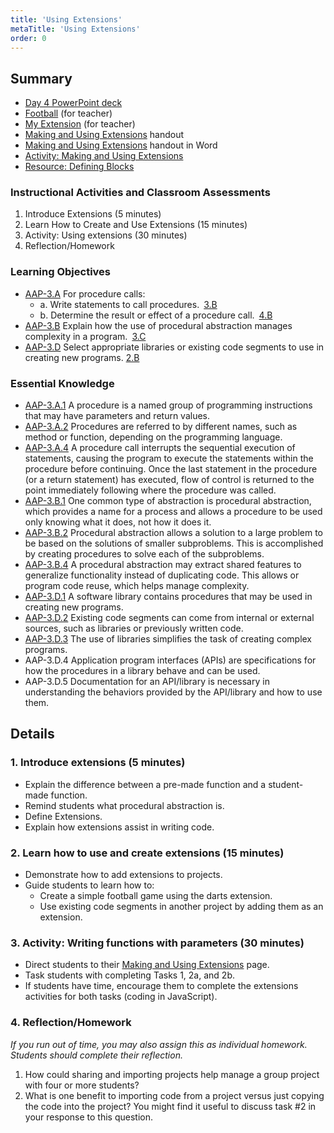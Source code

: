 ```yaml
---
title: 'Using Extensions'
metaTitle: 'Using Extensions'
order: 0
---
```


## Summary

* [Day 4 PowerPoint deck]()
* [Football]() (for teacher)
* [My Extension]() (for teacher)
* <a href="/unit-5/day-4/making-using-extensions">Making and Using Extensions</a> handout
* [Making and Using Extensions]() handout in Word
* [Activity: Making and Using Extensions]()
* [Resource: Defining Blocks]()

### Instructional Activities and Classroom Assessments

1. Introduce Extensions (5 minutes)
2. Learn How to Create and Use Extensions (15 minutes)
3. Activity: Using extensions (30 minutes)
4. Reflection/Homework

### Learning Objectives 

* [AAP-3.A]() For procedure calls:
    * a. Write statements to call procedures. [3.B]()
    * b. Determine the result or effect of a procedure call. [4.B]()
* [AAP-3.B]() Explain how the use of procedural abstraction manages complexity in a program. [3.C]()
* [AAP-3.D]() Select appropriate libraries or existing code segments to use in creating new programs. [2.B]()

### Essential Knowledge

* [AAP-3.A.1]() A procedure is a named group of programming instructions that may have parameters and return values.
* [AAP-3.A.2]() Procedures are referred to by different names, such as method or function, depending on the programming language. 
* [AAP-3.A.4]() A procedure call interrupts the sequential execution of statements, causing the program to execute the statements within the procedure before continuing. Once the last statement in the procedure (or a return statement) has executed, flow of control is returned to the point immediately following where the procedure was called.
* [AAP-3.B.1]() One common type of abstraction is procedural abstraction, which provides a name for a process and allows a procedure to be used only knowing what it does, not how it does it.
* [AAP-3.B.2]() Procedural abstraction allows a solution to a large problem to be based on the solutions of smaller subproblems. This is accomplished by creating procedures to solve each of the subproblems.
* [AAP-3.B.4]() A procedural abstraction may extract shared features to generalize functionality instead of duplicating code. This allows or program code reuse, which helps manage complexity.
* [AAP-3.D.1]() A software library contains procedures that may be used in creating new programs.
* [AAP-3.D.2]() Existing code segments can come from internal or external sources, such as libraries or previously written code.
* [AAP-3.D.3]() The use of libraries simplifies the task of creating complex programs.
* AAP-3.D.4 Application program interfaces (APIs) are specifications for how the procedures in a library behave and can be used.
* AAP-3.D.5 Documentation for an API/library is necessary in understanding the behaviors provided by the API/library and how to use them.

## Details

### 1. Introduce extensions (5 minutes) 

* Explain the difference between a pre-made function and a student-made function.
* Remind students what procedural abstraction is.
* Define Extensions.
* Explain how extensions assist in writing code.

### 2. Learn how to use and create extensions (15 minutes)

* Demonstrate how to add extensions to projects.
* Guide students to learn how to:
    * Create a simple football game using the darts extension.
    * Use existing code segments in another project by adding them as an extension.

### 3. Activity: Writing functions with parameters (30 minutes)

* Direct students to their <a href="/unit-5/day-4/making-using-extensions">Making and Using Extensions</a> page.
* Task students with completing Tasks 1, 2a, and 2b.
* If students have time, encourage them to complete the extensions activities for both tasks (coding in JavaScript).

### 4. Reflection/Homework 

_If you run out of time, you may also assign this as individual homework. Students should complete their reflection._

1. How could sharing and importing projects help manage a group project with four or more students?
2. What is one benefit to importing code from a project versus just copying the code into the project? You might find it useful to discuss task #2 in your response to this question.